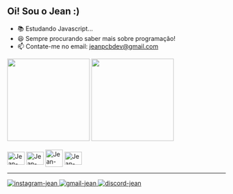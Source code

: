 ## Oi! Sou o Jean :)

- 📚 Estudando Javascript...
- 😆 Sempre procurando saber mais sobre programação!
- 📫 Contate-me no email: jeanpcbdev@gmail.com

<div>
  <img height="190em" src="https://github-readme-stats.vercel.app/api?username=JeanPCB&show_icons=true&theme=highcontrast" />
  <img height="190em" src="https://github-readme-stats.vercel.app/api/top-langs/?username=JeanPCB&theme=highcontrast" />
</div>

<br>
<div style="display:inline-block;">
  <img alt="Jean-HTML" align="center" height="30" width="40" src="https://cdn.jsdelivr.net/gh/devicons/devicon/icons/html5/html5-original.svg" />
  <img alt="Jean-CSS" align="center" height="30" width="40" src="https://cdn.jsdelivr.net/gh/devicons/devicon/icons/css3/css3-plain-wordmark.svg" />
  <img alt="Jean-Sass" align="center" height"30" width="40" src="https://cdn.jsdelivr.net/gh/devicons/devicon/icons/sass/sass-original.svg" />
  <img alt="Jean-JS" align="center" height="30" width="40" src="https://cdn.jsdelivr.net/gh/devicons/devicon/icons/javascript/javascript-original.svg" />
</div>
<hr>

<div> 
  <a href="https://www.instagram.com/jeanpcebinel/" target="_blank"><img alt="instagram-jean" src="https://img.shields.io/badge/Instagram-E4405F?style=for-the-badge&logo=instagram&logoColor=white" />
  <a href="mailto:jeanpcbdev@gmail.com" target="_blank"><img alt="gmail-jean" src="https://img.shields.io/badge/Gmail-D14836?style=for-the-badge&logo=gmail&logoColor=white" />
  <a href="https://discordapp.com/users/286258383508733953/" target="_blank"><img alt="discord-jean" src="https://img.shields.io/badge/Discord-7289DA?style=for-the-badge&logo=discord&logoColor=white" />
</div>

